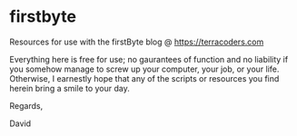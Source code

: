 # firstbyte

Resources for use with the firstByte blog @ https://terracoders.com

Everything here is free for use; no gaurantees of function and no liability if you somehow
manage to screw up your computer, your job, or your life. Otherwise, I earnestly hope that 
any of the scripts or resources you find herein bring a smile to your day.

Regards,

David
